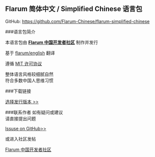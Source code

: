 ## Flarum 简体中文 / Simplified Chinese 语言包

GitHub: https://github.com/Flarum-Chinese/flarum-simplified-chinese

###语言包简介

本语言包由 **[Flarum 中国开发者社区](http://flarum.org.cn)** 制作并发行

基于 [flarum/english](https://github.com/flarum/english) 翻译

遵循 [MIT 许可协议](http://opensource.org/licenses/mit-license.php)

整体语言风格较细腻自然  
符合多数中国人思维习惯


###下载链接

[选择发行版本 >>](https://github.com/Flarum-Chinese/flarum-simplified-chinese/releases)


###联系作者
如有疑问或建议  
请直接提出问题  

[Issuse on GitHub>>](https://github.com/Flarum-Chinese/flarum-simplified-chinese/issues)  

或进入社区发帖


[Flarum 中国开发者社区](http://discuss.flarum.org.cn)
